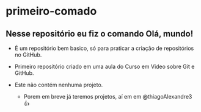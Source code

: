 # primeiro-comado
 Nesse repositório eu fiz o comando **Olá, mundo!**
  ---

 * É um repositório bem basico, só para praticar a criação de repositórios no GitHub.

 * Primeiro repositório criado em uma aula do Curso em Video sobre Git e GitHub.

 * Este não contém nenhuma projeto.
    * Porem em breve já teremos projetos, aí em em @thiagoAlexandre3 :+1:
